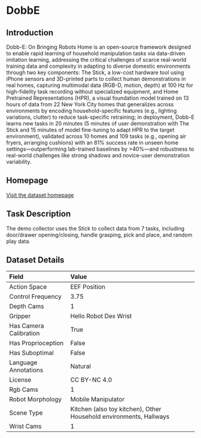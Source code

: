 # DobbE


## Introduction

Dobb-E: On Bringing Robots Home is an open-source framework designed to enable rapid learning of household manipulation tasks via data-driven imitation learning, addressing the critical challenges of scarce real-world training data and complexity in adapting to diverse domestic environments through two key components: The Stick, a low-cost hardware tool using iPhone sensors and 3D-printed parts to collect human demonstrations in real homes, capturing multimodal data (RGB-D, motion, depth) at 100 Hz for high-fidelity task recording without specialized equipment, and Home Pretrained Representations (HPR), a visual foundation model trained on 13 hours of data from 22 New York City homes that generalizes across environments by encoding household-specific features (e.g., lighting variations, clutter) to reduce task-specific retraining; in deployment, Dobb-E learns new tasks in 20 minutes (5 minutes of user demonstration with The Stick and 15 minutes of model fine-tuning to adapt HPR to the target environment), validated across 10 homes and 109 tasks (e.g., opening air fryers, arranging cushions) with an 81% success rate in unseen home settings—outperforming lab-trained baselines by >40%—and robustness to real-world challenges like strong shadows and novice-user demonstration variability.



## Homepage

[Visit the dataset homepage](https://github.com/notmahi/dobb-e)


## Task Description

The demo collector uses the Stick to collect data from 7 tasks, including door/drawer opening/closing, handle grasping, pick and place, and random play data.


## Dataset Details

| Field                            | Value                    |
|:---------------------------------|:-------------------------|
| Action Space                     | EEF Position           |
| Control Frequency                     | 3.75           |
| Depth Cams                     | 1           |
| Gripper                     | Hello Robot Dex Wrist           |
| Has Camera Calibration                     | True           |
| Has Proprioception                     | False           |
| Has Suboptimal                     | False           |
| Language Annotations                     | Natural           |
| License                     | CC BY-NC 4.0           |
| Rgb Cams                     | 1           |
| Robot Morphology                     | Mobile Manipulator           |
| Scene Type                     | Kitchen (also toy kitchen), Other Household environments, Hallways           |
| Wrist Cams                     | 1           |


